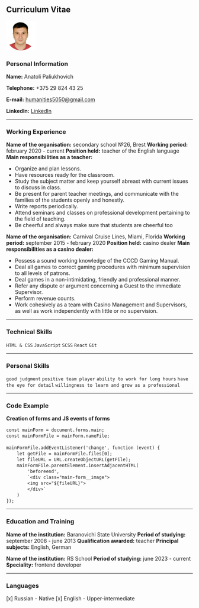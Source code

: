 ## Curriculum Vitae

![myphoto](photo.png)

### Personal Information
__Name:__	Anatoli Paliukhovich 

__Telephone:__	+375 29 824 43 25

__E-mail:__	humanities5050@gmail.com

__LinkedIn:__ [LinkedIn](www.linkedin.com/in/anatoli-paliukhovich-545b07215)

***

### Working Experience
__Name of the organisation:__ secondary school №26, Brest
__Working period:__ february 2020 - current
__Position held:__ teacher of the English language
__Main responsibilities as a teacher:__ 
* Organize and plan lessons. 
* Have resources ready for the classroom. 
* Study the subject matter and keep yourself abreast with current 
issues to discuss in class. 
* Be present for parent teacher meetings, and communicate with 
the families of the students openly and honestly. 
* Write reports periodically. 
* Attend seminars and classes on professional development 
pertaining to the field of teaching. 
* Be cheerful and always make sure that students are cheerful 
too

__Name of the organisation:__ Carnival Cruise Lines, Miami, Florida
__Working period:__ september 2015 - february 2020
__Position held:__ casino dealer
__Main responsibilities as a casino dealer:__ 
* Possess a sound working knowledge of the CCCD Gaming 
Manual. 
* Deal all games to correct gaming procedures with minimum 
supervision to all levels of patrons.
* Deal games in a non-intimidating, friendly and professional 
manner. 
* Refer any dispute or argument concerning a Guest to the 
immediate Supervisor. 
* Perform revenue counts. 
* Work cohesively as a team with Casino Management and 
Supervisors, as well as work independently with little or no 
supervision. 

***

### Technical Skills
`HTML & CSS` `JavaScript` `SCSS` `React` `Git`

***

### Personal Skills
`good judgment` `positive team player` `ability to work for long hours` `have the eye for detail` `willingness to learn and grow as a professional`

***

### Code Example
__Creation of forms and JS events of forms__
```
const mainForm = document.forms.main;
const mainFormFile = mainForm.nameFile;

mainFormFile.addEventListener('change', function (event) {
	let getFile = mainFormFile.files[0];
	let fileURL = URL.createObjectURL(getFile);
	mainFormFile.parentElement.insertAdjacentHTML(
		'beforeend',
		`<div class="main-form__image">
		<img src="${fileURL}">
		</div>`
	)
});
```

***

### Education and Training
__Name of the institution:__ Baranovichi State University
__Period of studying:__ september 2008 - june 2013
__Qualification awarded:__ teacher
__Principal subjects:__ English, German

__Name of the institution:__ RS School
__Period of studying:__ june 2023 - current
__Speciality:__ frontend developer

***

### Languages
[x]  Russian - Native 
[x]  English - Upper-intermediate